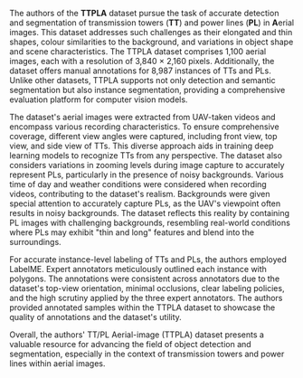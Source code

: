 The authors of the **TTPLA** dataset pursue the task of accurate detection and segmentation of transmission towers (**TT**) and power lines (**PL**) in **A**erial images. This dataset addresses such challenges as their elongated and thin shapes, colour similarities to the background, and variations in object shape and scene characteristics. The TTPLA dataset comprises 1,100 aerial images, each with a resolution of 3,840 × 2,160 pixels. Additionally, the dataset offers manual annotations for 8,987 instances of TTs and PLs. Unlike other datasets, TTPLA supports not only detection and semantic segmentation but also instance segmentation, providing a comprehensive evaluation platform for computer vision models.

The dataset's aerial images were extracted from UAV-taken videos and encompass various recording characteristics. To ensure comprehensive coverage, different view angles were captured, including front view, top view, and side view of TTs. This diverse approach aids in training deep learning models to recognize TTs from any perspective. The dataset also considers variations in zooming levels during image capture to accurately represent PLs, particularly in the presence of noisy backgrounds. Various time of day and weather conditions were considered when recording videos, contributing to the dataset's realism. Backgrounds were given special attention to accurately capture PLs, as the UAV's viewpoint often results in noisy backgrounds. The dataset reflects this reality by containing PL images with challenging backgrounds, resembling real-world conditions where PLs may exhibit "thin and long" features and blend into the surroundings.

For accurate instance-level labeling of TTs and PLs, the authors employed LabelME. Expert annotators meticulously outlined each instance with polygons. The annotations were consistent across annotators due to the dataset's top-view orientation, minimal occlusions, clear labeling policies, and the high scrutiny applied by the three expert annotators. The authors provided annotated samples within the TTPLA dataset to showcase the quality of annotations and the dataset's utility.

Overall, the authors' TT/PL Aerial-image (TTPLA) dataset presents a valuable resource for advancing the field of object detection and segmentation, especially in the context of transmission towers and power lines within aerial images.
